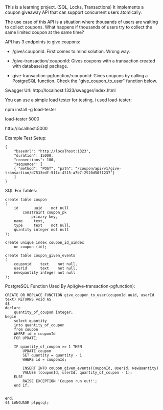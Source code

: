 This is a learning project. (SQL, Locks, Transactions) It implements a coupon giveaway API that can support concurrent users atomically.

The use case of this API is a situation where thousands of users are waiting to collect coupons. What happens if thousands of users try to collect the same limited coupon at the same time?

API has 3 endpoints to give coupons:

- /give/:couponId: First comes to mind solution. Wrong way.

- /give-transaction/:couponId: Gives coupons with a transaction created with database/sql package.

- give-transaction-pgfunction/:couponId: Gives coupons by calling a PostgreSQL function. Check the "give_coupon_to_user" function below.

Swagger Url: http://localhost:1323/swagger/index.html

You can use a simple load tester for testing, i used load-tester:

npm install -g load-tester

load-tester 5000

http://localhost:5000

Example Test Setup:

````
{
    "baseUrl": "http://localhost:1323",
    "duration": 15000,
    "connections": 100,
    "sequence": [
    { "method": "POST", "path": "/coupon/api/v1/give-transaction/d7513edf-511c-4515-a7e7-2920d50f1237"}
    ]
}
````

SQL For Tables:

`````
create table coupon
(
    id       uuid    not null
        constraint coupon_pk
            primary key,
    name     text,
    type     text    not null,
    quantity integer not null
);

create unique index coupon_id_uindex
    on coupon (id);
    
create table coupon_given_events
(
    couponid    text    not null,
    userid      text    not null,
    newquantity integer not null
);
`````

PostgreSQL Function Used By Api(give-transaction-pgfunction):
`````
CREATE OR REPLACE FUNCTION give_coupon_to_user(couponId uuid, userId text) RETURNS void AS
$$
declare
    quantity_of_coupon integer;
begin
    select quantity
    into quantity_of_coupon
    from coupon
    WHERE id = couponId
    FOR UPDATE;

    IF quantity_of_coupon >= 1 THEN
        UPDATE coupon
        SET quantity = quantity - 1
        WHERE id = couponId;

        INSERT INTO coupon_given_events(CouponId, UserId, NewQuantity)
        VALUES (couponId, userId, quantity_of_coupon - 1);
    ELSE
        RAISE EXCEPTION 'Coupon run out!';
    end if;


end;
$$ LANGUAGE plpgsql;
`````
